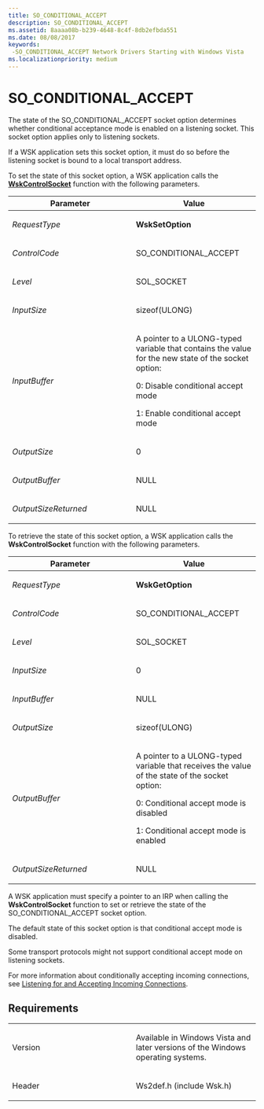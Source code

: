 ```yaml
---
title: SO_CONDITIONAL_ACCEPT
description: SO_CONDITIONAL_ACCEPT
ms.assetid: 8aaaa08b-b239-4648-8c4f-8db2efbda551
ms.date: 08/08/2017
keywords: 
 -SO_CONDITIONAL_ACCEPT Network Drivers Starting with Windows Vista
ms.localizationpriority: medium
---
```


# SO\_CONDITIONAL\_ACCEPT


The state of the SO\_CONDITIONAL\_ACCEPT socket option determines whether conditional acceptance mode is enabled on a listening socket. This socket option applies only to listening sockets.

If a WSK application sets this socket option, it must do so before the listening socket is bound to a local transport address.

To set the state of this socket option, a WSK application calls the [**WskControlSocket**](https://docs.microsoft.com/windows-hardware/drivers/ddi/wsk/nc-wsk-pfn_wsk_control_socket) function with the following parameters.

<table>
<colgroup>
<col width="50%" />
<col width="50%" />
</colgroup>
<thead>
<tr class="header">
<th>Parameter</th>
<th>Value</th>
</tr>
</thead>
<tbody>
<tr class="odd">
<td><p><em>RequestType</em></p></td>
<td><p><strong>WskSetOption</strong></p></td>
</tr>
<tr class="even">
<td><p><em>ControlCode</em></p></td>
<td><p>SO_CONDITIONAL_ACCEPT</p></td>
</tr>
<tr class="odd">
<td><p><em>Level</em></p></td>
<td><p>SOL_SOCKET</p></td>
</tr>
<tr class="even">
<td><p><em>InputSize</em></p></td>
<td><p>sizeof(ULONG)</p></td>
</tr>
<tr class="odd">
<td><p><em>InputBuffer</em></p></td>
<td><p>A pointer to a ULONG-typed variable that contains the value for the new state of the socket option:</p>
<p>0: Disable conditional accept mode</p>
<p>1: Enable conditional accept mode</p></td>
</tr>
<tr class="even">
<td><p><em>OutputSize</em></p></td>
<td><p>0</p></td>
</tr>
<tr class="odd">
<td><p><em>OutputBuffer</em></p></td>
<td><p>NULL</p></td>
</tr>
<tr class="even">
<td><p><em>OutputSizeReturned</em></p></td>
<td><p>NULL</p></td>
</tr>
</tbody>
</table>


To retrieve the state of this socket option, a WSK application calls the **WskControlSocket** function with the following parameters.

<table>
<colgroup>
<col width="50%" />
<col width="50%" />
</colgroup>
<thead>
<tr class="header">
<th>Parameter</th>
<th>Value</th>
</tr>
</thead>
<tbody>
<tr class="odd">
<td><p><em>RequestType</em></p></td>
<td><p><strong>WskGetOption</strong></p></td>
</tr>
<tr class="even">
<td><p><em>ControlCode</em></p></td>
<td><p>SO_CONDITIONAL_ACCEPT</p></td>
</tr>
<tr class="odd">
<td><p><em>Level</em></p></td>
<td><p>SOL_SOCKET</p></td>
</tr>
<tr class="even">
<td><p><em>InputSize</em></p></td>
<td><p>0</p></td>
</tr>
<tr class="odd">
<td><p><em>InputBuffer</em></p></td>
<td><p>NULL</p></td>
</tr>
<tr class="even">
<td><p><em>OutputSize</em></p></td>
<td><p>sizeof(ULONG)</p></td>
</tr>
<tr class="odd">
<td><p><em>OutputBuffer</em></p></td>
<td><p>A pointer to a ULONG-typed variable that receives the value of the state of the socket option:</p>
<p>0: Conditional accept mode is disabled</p>
<p>1: Conditional accept mode is enabled</p></td>
</tr>
<tr class="even">
<td><p><em>OutputSizeReturned</em></p></td>
<td><p>NULL</p></td>
</tr>
</tbody>
</table>



A WSK application must specify a pointer to an IRP when calling the **WskControlSocket** function to set or retrieve the state of the SO\_CONDITIONAL\_ACCEPT socket option.

The default state of this socket option is that conditional accept mode is disabled.

Some transport protocols might not support conditional accept mode on listening sockets.

For more information about conditionally accepting incoming connections, see [Listening for and Accepting Incoming Connections](https://docs.microsoft.com/windows-hardware/drivers/network/listening-for-and-accepting-incoming-connections).

Requirements
------------

<table>
<colgroup>
<col width="50%" />
<col width="50%" />
</colgroup>
<tbody>
<tr class="odd">
<td><p>Version</p></td>
<td><p>Available in Windows Vista and later versions of the Windows operating systems.</p></td>
</tr>
<tr class="even">
<td><p>Header</p></td>
<td>Ws2def.h (include Wsk.h)</td>
</tr>
</tbody>
</table>

 

 




